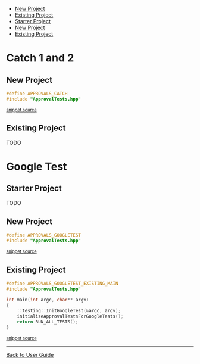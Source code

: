 <!--
This file was generate by MarkdownSnippets.
Source File: /doc/GettingStarted.source.md
To change this file edit the source file and then re-run the generation using either the dotnet global tool (https://github.com/SimonCropp/MarkdownSnippets#githubmarkdownsnippets) or using the api (https://github.com/SimonCropp/MarkdownSnippets#running-as-a-unit-test).
-->
<a id="top"></a>

<!-- vscode-markdown-toc -->
* [New Project](#NewProject)
* [Existing Project](#ExistingProject)
* [Starter Project](#StarterProject)
* [New Project](#NewProject-1)
* [Existing Project](#ExistingProject-1)

<!-- vscode-markdown-toc-config
	numbering=false
	autoSave=true
	/vscode-markdown-toc-config -->
<!-- /vscode-markdown-toc -->

# Catch 1 and 2

## <a name='NewProject'></a>New Project

<!-- snippet: catch_2_main -->
```cpp
#define APPROVALS_CATCH
#include "ApprovalTests.hpp"
```
<sup>[snippet source](/ApprovalTests_Catch2_Tests/main.cpp#L4-L7)</sup>
<!-- endsnippet -->

## <a name='ExistingProject'></a>Existing Project

TODO

# Google Test

## <a name='StarterProject'></a>Starter Project

TODO

## <a name='NewProject-1'></a>New Project

<!-- snippet: googletest_main -->
```cpp
#define APPROVALS_GOOGLETEST
#include "ApprovalTests.hpp"
```
<sup>[snippet source](/ApprovalTests_GoogleTest_Tests/main.cpp#L2-L5)</sup>
<!-- endsnippet -->

## <a name='ExistingProject-1'></a>Existing Project

<!-- snippet: googletest_existing_main -->
```cpp
#define APPROVALS_GOOGLETEST_EXISTING_MAIN
#include "ApprovalTests.hpp"

int main(int argc, char** argv)
{
    ::testing::InitGoogleTest(&argc, argv);
    initializeApprovalTestsForGoogleTests();
    return RUN_ALL_TESTS();
}
```
<sup>[snippet source](/examples/googletest_existing_main/main.cpp#L1-L11)</sup>
<!-- endsnippet -->

---

[Back to User Guide](README.md#top)
